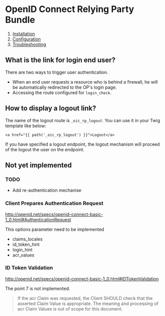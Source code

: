 # OpenID Connect Relying Party Bundle

1. [Installation](installation.md)
1. [Configuration](configuration.md)
1. [Troubleshooting](troubleshooting.md)

## What is the link for login end user?

There are two ways to trigger user authentication.
- When an end user requests a resource who is behind a firewall, he will be automatically redirected to the
OP's login page.
- Accessing the route configured for `login_check`.

## How to display a logout link?

The name of the logout route is `_oic_rp_logout`. You can use it in your Twig template like below:

```twig
<a href="{{ path('_oic_rp_logout') }}">Logout</a>
```

If you have specified a logout endpoint, the logout mechanism will proceed of the logout the user on the endpoint.

## Not yet implemented

### TODO
 - Add re-authentication mechanise

### Client Prepares Authentication Request

http://openid.net/specs/openid-connect-basic-1_0.html#AuthenticationRequest

This options parameter need to be implemented
 - claims_locales
 - id_token_hint
 - login_hint
 - acr_values

### ID Token Validation 

http://openid.net/specs/openid-connect-basic-1_0.html#IDTokenValidation

The point 7 is not implemented.
> If the acr Claim was requested, the Client SHOULD check that the asserted Claim 
> Value is appropriate. The meaning and processing of acr Claim Values is out of 
> scope for this document.
